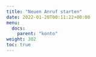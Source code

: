 ```yaml
---
title: "Neuen Anruf starten"
date: 2022-01-20T00:11:22+00:00
menu:
  docs:
    parent: "konto"
weight: 302
toc: true
---
```


